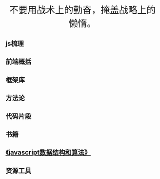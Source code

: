 <p align="center" style="font-size:30px;">不要用战术上的勤奋，掩盖战略上的懒惰。</p>



## js梳理
## 前端概括
## 框架库
## 方法论
## 代码片段
## 书籍
## [《javascript数据结构和算法》](http://www.jimilee.tech/md/js/book/algorithm.html)
## 资源工具
